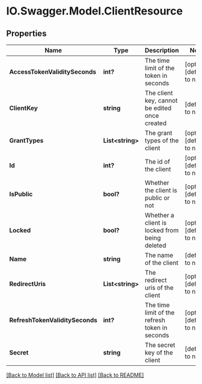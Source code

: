 # IO.Swagger.Model.ClientResource
## Properties

Name | Type | Description | Notes
------------ | ------------- | ------------- | -------------
**AccessTokenValiditySeconds** | **int?** | The time limit of the token in seconds | [optional] [default to null]
**ClientKey** | **string** | The client key, cannot be edited once created | [default to null]
**GrantTypes** | **List&lt;string&gt;** | The grant types of the client | [optional] [default to null]
**Id** | **int?** | The id of the client | [optional] [default to null]
**IsPublic** | **bool?** | Whether the client is public or not | [optional] [default to null]
**Locked** | **bool?** | Whether a client is locked from being deleted | [optional] [default to null]
**Name** | **string** | The name of the client | [default to null]
**RedirectUris** | **List&lt;string&gt;** | The redirect uris of the client | [optional] [default to null]
**RefreshTokenValiditySeconds** | **int?** | The time limit of the refresh token in seconds | [optional] [default to null]
**Secret** | **string** | The secret key of the client | [default to null]

[[Back to Model list]](../README.md#documentation-for-models) [[Back to API list]](../README.md#documentation-for-api-endpoints) [[Back to README]](../README.md)


